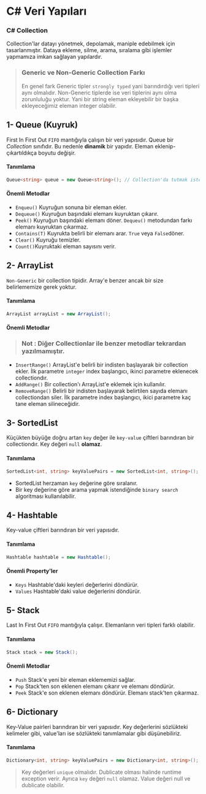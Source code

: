 # C# Veri Yapıları
### C# Collection
Collection'lar datayı yönetmek, depolamak, maniple edebilmek için tasarlanmıştır. Dataya ekleme, silme, arama, sıralama gibi işlemler yapmamıza imkan sağlayan yapılardır.   

> ### Generic ve Non-Generic Collection Farkı
> En genel fark Generic tipler `strongly typed` yani barındırdığı veri tipleri aynı olmalıdır. Non-Generic tiplerde ise veri tiplerini aynı olma zorunluluğu yoktur. Yani bir string eleman ekleyebilir bir başka ekleyeceğimiz eleman integer olabilir. 

## 1- Queue (Kuyruk)

First In First Out `FIFO` mantığıyla çalışın bir veri yapısıdır. Queue bir *Collection* sınıfıdır. Bu nedenle **dinamik** bir yapıdır. Eleman eklenip-çıkartıldıkça boyutu değişir.

#### Tanımlama
```csharp
Queue<string> queue = new Queue<string>(); // Collection'da tutmak istediğimiz tipi verebiliriz.
```

#### Önemli Metodlar

- `Enqueu()` Kuyruğun sonuna bir eleman ekler.
- `Dequeue()` Kuyruğun başındaki elemanı kuyruktan çıkarır.
- `Peek()` Kuyruğun başındaki elemanı döner. `Dequeu()` metodundan farkı elemanı kuyruktan çıkarmaz.
- `Contains(T)` Kuyrukta belirli bir elemanı arar. `True` veya `False`döner.
- `Clear()` Kuyruğu temizler.
- `Count()`Kuyruktaki eleman sayısını verir.

## 2- ArrayList
`Non-Generic` bir collection tipidir. Array'e benzer ancak bir size belirlememize gerek yoktur. 
#### Tanımlama
```csharp
ArrayList arrayList = new ArrayList();
```
#### Önemli Metodlar
> ### Not : Diğer Collectionlar ile benzer metodlar tekrardan yazılmamıştır.

- `InsertRange()` ArrayList'e belirli bir indisten başlayarak bir collection ekler. İlk parametre `integer` index başlangıcı, ikinci parametre eklenecek collectiondır.
- `AddRange()` Bir collection'ı ArrayList'e eklemek için kullanılır.
- `RemoveRange()` Belirli bir indisten başlayarak belirtilen sayıda elemanı collectiondan siler. İlk parametre index başlangıcı, ikici parametre kaç tane eleman silineceğidir.

## 3- SortedList
Küçükten büyüğe doğru artan `key` değer ile `key-value` çiftleri barındıran bir collectiondır. Key değeri `null` **olamaz**.
#### Tanımlama
```csharp
SortedList<int, string> keyValuePairs = new SortedList<int, string>();
```
- SortedList herzaman `key` değerine göre sıralanır. 
- Bir key değerine göre arama yapmak istendiğinde `binary search` algoritması kullanılabilir.

## 4- Hashtable
Key-value çiftleri barındıran bir veri yapısıdır. 
#### Tanımlama
```csharp
Hashtable hashtable = new Hashtable();
```
#### Önemli Property'ler
- `Keys` Hashtable'daki keyleri değerlerini döndürür.
- `Values` Hashtable'daki value değerlerini döndürür.

## 5- Stack
Last In First Out `FIFO` mantığıyla çalışır. Elemanların veri tipleri farklı olabilir.
#### Tanımlama
```csharp
Stack stack = new Stack();
```
#### Önemli Metodlar
- `Push` Stack'e yeni bir eleman eklememizi sağlar.
- `Pop` Stack'ten son eklenen elemanı çıkarır ve elemanı döndürür.
- `Peek` Stack'e son eklenen elemanı döndürür. Elemanı stack'ten çıkarmaz.
## 6- Dictionary
Key-Value pairleri barındıran bir veri yapısıdır. Key değerlerini sözlükteki kelimeler gibi, value'ları ise sözlükteki tanımlamalar gibi düşünebiliriz. 
#### Tanımlama
```csharp
Dictionary<int, string> keyValuePairs = new Dictionary<int, string>();
```
> Key değerleri `unique` olmalıdır. Dublicate olması halinde runtime exception verir. Ayrıca `key` değeri `null` olamaz. Value değeri null ve dublicate olabilir. 

